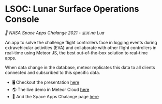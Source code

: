 # LSOC: Lunar Surface Operations Console
*🚀 NASA Space Apps Chalange 2021 - 🇧🇷 na Lua*

An app to solve the challenge flight controllers face in logging events during extravehicular 
activities (EVA) and collaborate with other flight controllers in real-time using Meteor JS, 
the best out-of-the-box solution to real-time apps. 

When data change in the database, meteor replicates this data to all clients 
connected and subscribed to this specific data.

* 🖥️ Checkout the presentation [here](https://docs.google.com/presentation/d/1PCmK-VGB0F5WHLbM5O1KDtWpjZMGkmP-SM--j8mBjzg/edit?usp=sharing)
* 🌎 The live demo in Meteor Cloud [here](https://douglas0n.meteorapp.com/)
* 🚀 And the Space Apps Chalange page [here](https://2021.spaceappschallenge.org/challenges/statements/lunar-surface-operations-real-time-collaboration/teams/br-na-lua/project)
